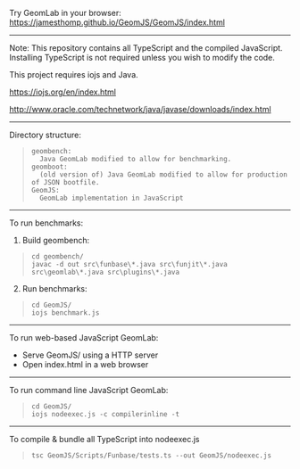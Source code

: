 Try GeomLab in your browser: https://jamesthomp.github.io/GeomJS/GeomJS/index.html

----------

Note: This repository contains all TypeScript and the compiled JavaScript. Installing TypeScript is not required unless you wish to modify the code.

This project requires iojs and Java.

https://iojs.org/en/index.html

http://www.oracle.com/technetwork/java/javase/downloads/index.html

----------

Directory structure:
>     geombench:
>       Java GeomLab modified to allow for benchmarking.
>     geomboot:
>       (old version of) Java GeomLab modified to allow for production of JSON bootfile.
>     GeomJS:
>       GeomLab implementation in JavaScript

----------

To run benchmarks:

1) Build geombench:
>     cd geombench/
>     javac -d out src\funbase\*.java src\funjit\*.java src\geomlab\*.java src\plugins\*.java

2) Run benchmarks:
>     cd GeomJS/
>     iojs benchmark.js

----------

To run web-based JavaScript GeomLab:

- Serve GeomJS/ using a HTTP server
- Open index.html in a web browser

----------

To run command line JavaScript GeomLab:
>     cd GeomJS/
>     iojs nodeexec.js -c compilerinline -t

----------

To compile & bundle all TypeScript into nodeexec.js
>     tsc GeomJS/Scripts/Funbase/tests.ts --out GeomJS/nodeexec.js